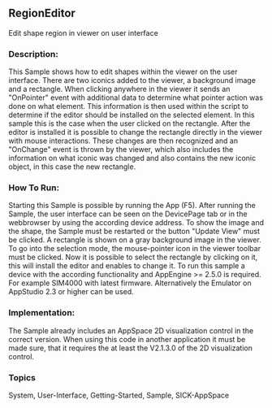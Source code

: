 ## RegionEditor
Edit shape region in viewer on user interface

### Description:
This Sample shows how to edit shapes within the viewer on the user interface. There are two iconics added to the viewer, a background image and a rectangle. When clicking anywhere in the viewer it sends an "OnPointer" event with additional data to determine what pointer action was done on what element. This information is then used within the script to determine if the editor should be installed on the selected element. In this sample this is the case when the user clicked on the rectangle. After the editor is installed it is possible to change the rectangle directly in the viewer with mouse interactions. These changes are
then recognized and an "OnChange" event is thrown by the viewer, which also includes the information on what iconic was changed and also contains the new iconic object, in this case the new rectangle.

### How To Run:
Starting this Sample is possible by running the App (F5). After running the Sample, the user interface can be seen on the DevicePage tab or in the webbrowser by using the according device address. To show the image and the shape, the Sample must be restarted or the button "Update View" must be clicked. A rectangle is shown on a gray background image in the viewer. To go into the selection mode, the mouse-pointer icon in the viewer toolbar must be clicked. Now it is possible to select the rectangle by clicking on it, this will install the editor and enables to change it.  To run this sample a device with the according functionality and AppEngine >= 2.5.0 is required. For example SIM4000 with latest firmware. Alternatively the Emulator on AppStudio 2.3 or higher can be used.

### Implementation:
The Sample already includes an AppSpace 2D visualization control in the correct version. When using this code in another application it must be made sure, that it requires the at least the V2.1.3.0 of the 2D visualization control.

### Topics
System, User-Interface, Getting-Started, Sample, SICK-AppSpace
